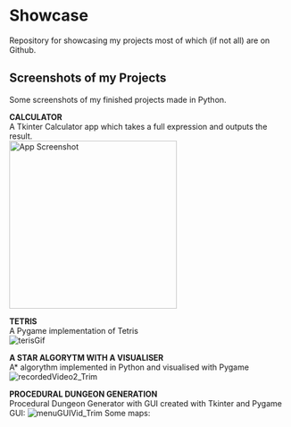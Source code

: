 # Showcase
Repository for showcasing my projects most of which (if not all) are on Github.

## Screenshots of my Projects
Some screenshots of my finished projects made in Python.
  
**CALCULATOR**  
A Tkinter Calculator app which takes a full expression and outputs the result.  
<img width="300" alt="App Screenshot" src="https://user-images.githubusercontent.com/100423134/193312798-375b0ce4-1e2c-4f16-89ec-6d9da3bdb688.PNG">  

**TETRIS**  
A Pygame implementation of Tetris  
![terisGif](https://user-images.githubusercontent.com/100423134/193408332-0c87f9ae-d025-41ce-8200-4dc84ceca110.gif)

**A STAR ALGORYTM WITH A VISUALISER**  
A* algorythm implemented in Python and visualised with Pygame  
![recordedVideo2_Trim](https://user-images.githubusercontent.com/100423134/193408137-8a6b9f4d-b820-4b87-b7e9-cc5e1e4f136c.gif)

**PROCEDURAL DUNGEON GENERATION**  
Procedural Dungeon Generator with GUI created with Tkinter and Pygame
GUI:
![menuGUIVid_Trim](https://user-images.githubusercontent.com/100423134/193446659-2e68748d-2fd5-477a-9cae-97dfbf973576.gif)
Some maps:

